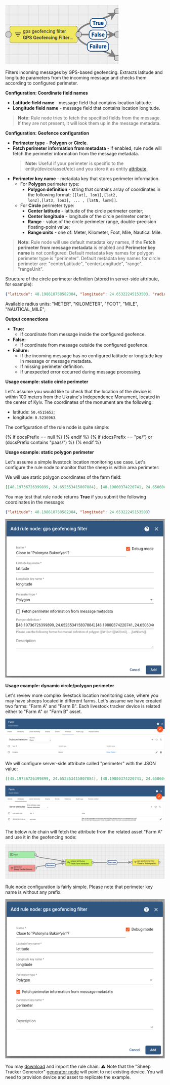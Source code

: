 ![image](/images/user-guide/rule-engine-2-0/nodes/filter-nodes/gps-geofencing-filter-node.png)

Filters incoming messages by GPS-based geofencing.
Extracts latitude and longitude parameters from the incoming message and checks them according to configured perimeter.

**Configuration: Coordinate field names**
* **Latitude field name** - message field that contains location latitude.
* **Longitude field name** - message field that contains location longitude.

> **Note:** Rule node tries to fetch the specified fields from the message. If they are not present, it will look them up in the message metadata.

**Configuration: Geofence configuration**
* **Perimeter type** - **Polygon** or **Circle**.
* **Fetch perimeter information from metadata** - if enabled, rule node will fetch the perimeter information from the message metadata.
  > **Note:** Useful if your perimeter is specific to the entity(device/asset/etc) and you store it as entity [attribute](/docs/{{docsPrefix}}user-guide/attributes).
* **Perimeter key name** - metadata key that stores perimeter information.
  * For **Polygon** perimeter type:
    * **Polygon definition** - string that contains array of coordinates in the following format: <code>[[lat1, lon1],[lat2, lon2],[lat3, lon3], ... , [latN, lonN]]</code>.
  * For **Circle** perimeter type:
    * **Center latitude** - latitude of the circle perimeter center;
    * **Center longitude** - longitude of the circle perimeter center;
    * **Range** - value of the circle perimeter range, double-precision floating-point value;
    * **Range units** - one of: Meter, Kilometer, Foot, Mile, Nautical Mile.

> **Note:** Rule node will use default metadata key names, if the **Fetch perimeter from message metadata** is enabled and **Perimeter key name** is not configured.
Default metadata key names for polygon perimeter type is "perimeter". Default metadata key names for circle perimeter are: "centerLatitude", "centerLongitude", "range", "rangeUnit".

Structure of the circle perimeter definition (stored in server-side attribute, for example):

```json
{"latitude": 48.198618758582384, "longitude": 24.65322245153503, "radius": 100.0, "radiusUnit": "METER"}
```

Available radius units: "METER", "KILOMETER", "FOOT", "MILE", "NAUTICAL_MILE";

**Output connections**
* **True:**
  * If coordinate from message inside the configured geofence.
* **False:**
  * If coordinate from message outside the configured geofence.
* **Failure:**
  * If the incoming message has no configured latitude or longitude key in message or message metadata.
  * If missing perimeter definition.
  * If unexpected error occurred during message processing.

**Usage example: static circle perimeter**

Let's assume you would like to check that the location of the device is within 100 meters from the Ukraine's Independence Monument, located in the center of Kyiv.
The coordinates of the monument are the following:

* latitude: <code>50.4515652</code>;
* longitude: <code>0.5236963</code>.

The configuration of the rule node is quite simple:

{% if docsPrefix == null %}
<object width="70%" data="/images/user-guide/rule-engine-2-0/nodes/filter-nodes/gps-geofencing-circle-static-configuration-2-ce.png"></object>
{% endif %}
{% if (docsPrefix == "pe/") or (docsPrefix contains "paas/") %}
<object width="70%" data="/images/user-guide/rule-engine-2-0/nodes/filter-nodes/gps-geofencing-circle-static-configuration-2-pe.png"></object>
{% endif %}

**Usage example: static polygon perimeter**

Let's assume a simple livestock location monitoring use case. Let's configure the rule node to monitor that the sheep is within area perimeter:

We will use static polygon coordinates of the farm field:

```json
[[48.19736726399899, 24.652353415807884], [48.19800374220741, 24.65060461551745], [48.19918370897885, 24.65317953619048], [48.19849718616351, 24.65420950445969]]
```  

You may test that rule node returns **True** if you submit the following coordinates in the message:

```json
{"latitude": 48.198618758582384, "longitude": 24.65322245153503}
```

![image](/images/user-guide/rule-engine-2-0/nodes/filter-gps-geofencing-perimeter-static-configuration.png)

**Usage example: dynamic circle/polygon perimeter**

Let's review more complex livestock location monitoring case, where you may have sheeps located in different farms.
Let's assume we have created two farms: "Farm A" and "Farm B". Each livestock tracker device is related either to "Farm A" or "Farm B" asset.

![image](/images/user-guide/rule-engine-2-0/nodes/gps-geofencing-filter-farm-relation.png)

We will configure server-side attribute called "perimeter" with the JSON value:

```json
[[48.19736726399899, 24.652353415807884], [48.19800374220741, 24.65060461551745], [48.19918370897885, 24.65317953619048], [48.19849718616351, 24.65420950445969]]
```

![image](/images/user-guide/rule-engine-2-0/nodes/gps-geofencing-filter-farm-attribute.png)

The below rule chain will fetch the attribute from the related asset "Farm A" and use it in the geofencing node:

![image](/images/user-guide/rule-engine-2-0/nodes/gps-geofencing-filter-dynamic-example.png)

Rule node configuration is fairly simple. Please note that perimeter key name is without any prefix:

![image](/images/user-guide/rule-engine-2-0/nodes/gps-geofencing-filter-dynamic-configuration.png)

You may [download](https://gist.github.com/ashvayka/f67f9415c625e8a2d12340e18248111f#file-gps-geofencing-filter-example) and import the rule chain.
⚠️ Note that the "Sheep Tracker Generator" [generator node](/docs/{{docsPrefix}}user-guide/rule-engine-2-0/action-nodes/#generator-node) will point to not existing device.
You will need to provision device and asset to replicate the example.
